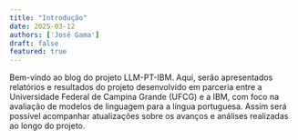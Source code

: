 ```yaml
---
title: "Introdução"
date: 2025-03-12
authors: ['José Gama']
draft: false
featured: true
---
```


Bem-vindo ao blog do projeto LLM-PT-IBM. Aqui, serão apresentados relatórios e resultados do projeto desenvolvido em parceria entre a Universidade Federal de Campina Grande (UFCG) e a IBM, com foco na avaliação de modelos de linguagem para a língua portuguesa. Assim será possível acompanhar atualizações sobre os avanços e análises realizadas ao longo do projeto.